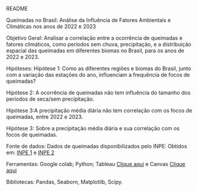 README

Queimadas no Brasil: 
Análise da Influência de Fatores Ambientais e Climáticas nos anos de 2022 e 2023

Objetivo Geral:
Analisar a correlação entre a ocorrência de queimadas e fatores climáticos, como períodos sem chuva, precipitação, e a distribuição espacial das queimadas em diferentes biomas no Brasil, para os anos de 2022 e 2023.

Hipóteses:
Hipótese 1: Como as diferentes regiões e biomas do Brasil, junto com a variação das estações do ano, influenciam a frequência de focos de queimadas?

Hipótese 2: A ocorrência de queimadas não tem influência do tamanho dos períodos de seca/sem precipitação.

Hipótese 3:A precipitação média diária não tem correlação com os focos de queimadas, entre 2022 e 2023.

Hipótese 3: Sobre a precipitação média diária e sua correlação com os focos de queimadas.

Fonte de dados:
Dados de queimadas disponibilizados pelo INPE:
Obtidos em: [INPE 1](https://terrabrasilis.dpi.inpe.br/queimadas/bdqueimadas/#exportar-dados) e [INPE 2](https://terrabrasilis.dpi.inpe.br/queimadas/bdqueimadas/#exportar-dados)

Ferramentas:
Google colab; 
Python;
Tableau [Clique aqui](https://public.tableau.com/app/profile/pollianna.ferraz/viz/ProjetoFinalPollieNara/VisoGeral)
e Canvas  [Clique aqui](https://www.canva.com/design/DAGSkLrZK8o/wIPkHZLZx-uaaT2MWCj5oA/edit?utm_content=DAGSkLrZK8o&utm_campaign=designshare&utm_medium=link2&utm_source=sharebutton)

Bibliotecas: Pandas, Seaborn, Matplotlib, Scipy.



